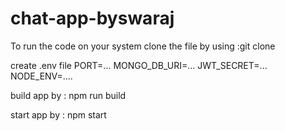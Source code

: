 ﻿# chat-app-byswaraj


To run the code on your system
clone the file by using :git clone

create .env file 
PORT=...
MONGO_DB_URI=...
JWT_SECRET=...
NODE_ENV=....


build app by : npm run build

start app by : npm start
